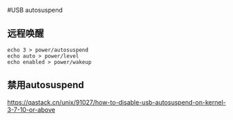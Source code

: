 #USB autosuspend


## 远程唤醒
	
	
	echo 3 > power/autosuspend
	echo auto > power/level
	echo enabled > power/wakeup

## 禁用autosuspend

https://qastack.cn/unix/91027/how-to-disable-usb-autosuspend-on-kernel-3-7-10-or-above



